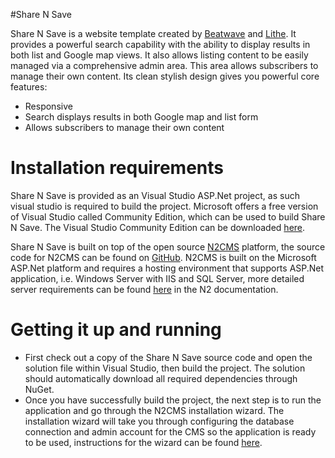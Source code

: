 #Share N Save

Share N Save is a website template created by [Beatwave](http://www.beatwave.com.au) and [Lithe](http://www.lithe.net.au). It provides a powerful search capability with the ability to display results in both list and Google map views. It also allows listing content to be easily managed via a comprehensive admin area. This area allows subscribers to manage their own content. Its clean stylish design gives you powerful core features:
*	Responsive
* Search displays results in both Google map and list form
* Allows subscribers to manage their own content

# Installation requirements
Share N Save is provided as an Visual Studio ASP.Net project, as such visual studio is required to build the project. Microsoft offers a free version of Visual Studio called Community Edition, which can be used to build Share N Save. The Visual Studio Community Edition can be downloaded [here](https://www.visualstudio.com/products/visual-studio-community-vs).

Share N Save is built on top of the open source [N2CMS](http://n2cms.com) platform, the source code for N2CMS can be found on [GitHub](http://github.com/n2cms/n2cms). N2CMS is built on the Microsoft ASP.Net platform and requires a hosting environment that supports ASP.Net application, i.e. Windows Server with IIS and SQL Server, more detailed server requirements can be found [here](https://n2cmsdocs.atlassian.net/wiki/display/N2CMS/Server+Requirements) in the N2 documentation.

# Getting it up and running
* First check out a copy of the Share N Save source code and open the solution file within Visual Studio, then build the project. The solution should automatically download all required dependencies through NuGet.
* Once you have successfully build the project, the next step is to run the application and go through the N2CMS installation wizard. The installation wizard will take you through configuring the database connection and admin account for the CMS so the application is ready to be used, instructions for the wizard can be found [here](https://n2cmsdocs.atlassian.net/wiki/display/N2CMS/The+N2+Installation+Wizard).
